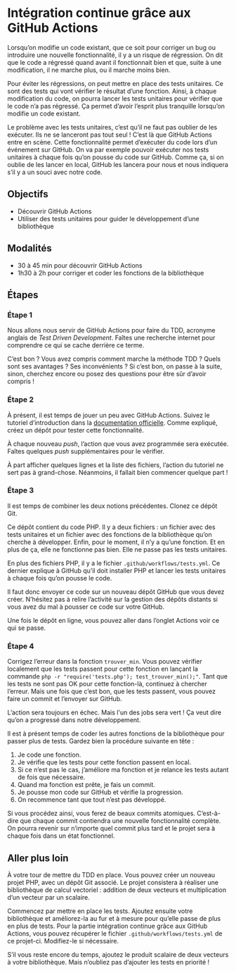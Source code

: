# Intégration continue grâce aux GitHub Actions

Lorsqu’on modifie un code existant, que ce soit pour corriger un bug ou introduire une nouvelle fonctionnalité, il y a un risque de régression. On dit que le code a régressé quand avant il fonctionnait bien et que, suite à une modification, il ne marche plus, ou il marche moins bien.

Pour éviter les régressions, on peut mettre en place des tests unitaires. Ce sont des tests qui vont vérifier le résultat d’une fonction. Ainsi, à chaque modification du code, on pourra lancer les tests unitaires pour vérifier que le code n’a pas régressé. Ça permet d’avoir l’esprit plus tranquille lorsqu’on modifie un code existant.

Le problème avec les tests unitaires, c’est qu’il ne faut pas oublier de les exécuter. Ils ne se lanceront pas tout seul ! C’est là que GitHub Actions entre en scène. Cette fonctionnalité permet d’exécuter du code lors d’un événement sur GitHub. On va par exemple pouvoir exécuter nos tests unitaires à chaque fois qu’on pousse du code sur GitHub. Comme ça, si on oublie de les lancer en local, GitHub les lancera pour nous et nous indiquera s’il y a un souci avec notre code.


## Objectifs

 - Découvrir GitHub Actions
 - Utiliser des tests unitaires pour guider le développement d’une bibliothèque

## Modalités

 - 30 à 45 min pour découvrir GitHub Actions
 - 1h30 à 2h pour corriger et coder les fonctions de la bibliothèque


## Étapes


### Étape 1

Nous allons nous servir de GitHub Actions pour faire du TDD, acronyme anglais de _Test Driven Development_. Faîtes une recherche internet pour comprendre ce qui se cache derrière ce terme.

C’est bon ? Vous avez compris comment marche la méthode TDD ? Quels sont ses avantages ? Ses inconvénients ? Si c’est bon, on passe à la suite, sinon, cherchez encore ou posez des questions pour être sûr d’avoir compris !


### Étape 2

À présent, il est temps de jouer un peu avec GitHub Actions. Suivez le tutoriel d’introduction dans la [documentation officielle](https://docs.github.com/en/actions/quickstart). Comme expliqué, créez un dépôt pour tester cette fonctionnalité.

À chaque nouveau _push_, l’action que vous avez programmée sera exécutée. Faîtes quelques _push_ supplémentaires pour le vérifier.

À part afficher quelques lignes et la liste des fichiers, l’action du tutoriel ne sert pas à grand-chose. Néanmoins, il fallait bien commencer quelque part !


### Étape 3

Il est temps de combiner les deux notions précédentes. Clonez ce dépôt Git.

Ce dépôt contient du code PHP. Il y a deux fichiers : un fichier avec des tests unitaires et un fichier avec des fonctions de la bibliothèque qu’on cherche à développer. Enfin, pour le moment, il n’y a qu’une fonction. Et en plus de ça, elle ne fonctionne pas bien. Elle ne passe pas les tests unitaires.

En plus des fichiers PHP, il y a le fichier `.github/workflows/tests.yml`. Ce dernier explique à GitHub qu’il doit installer PHP et lancer les tests unitaires à chaque fois qu’on pousse le code.

Il faut donc envoyer ce code sur un nouveau dépôt GitHub que vous devez créer. N’hésitez pas à relire l’activité sur la gestion des dépôts distants si vous avez du mal à pousser ce code sur votre GitHub.

Une fois le dépôt en ligne, vous pouvez aller dans l’onglet Actions voir ce qui se passe.


### Étape 4

Corrigez l’erreur dans la fonction `trouver_min`. Vous pouvez vérifier localement que les tests passent pour cette fonction en lançant la commande `php -r "require('tests.php'); test_trouver_min();"`. Tant que les tests ne sont pas OK pour cette fonction-là, continuez à chercher l’erreur. Mais une fois que c’est bon, que les tests passent, vous pouvez faire un commit et l’envoyer sur GitHub.

L’action sera toujours en échec. Mais l'un des jobs sera vert ! Ça veut dire qu’on a progressé dans notre développement.

Il est à présent temps de coder les autres fonctions de la bibliothèque pour passer plus de tests. Gardez bien la procédure suivante en tête :

 1. Je code une fonction.
 2. Je vérifie que les tests pour cette fonction passent en local.
 3. Si ce n’est pas le cas, j’améliore ma fonction et je relance les tests autant de fois que nécessaire.
 4. Quand ma fonction est prête, je fais un commit.
 5. Je pousse mon code sur GitHub et vérifie la progression.
 6. On recommence tant que tout n’est pas développé.

Si vous procédez ainsi, vous ferez de beaux commits atomiques. C’est-à-dire que chaque commit contiendra une nouvelle fonctionnalité complète. On pourra revenir sur n’importe quel commit plus tard et le projet sera à chaque fois dans un état fonctionnel.


## Aller plus loin

À votre tour de mettre du TDD en place. Vous pouvez créer un nouveau projet PHP, avec un dépôt Git associé. Le projet consistera à réaliser une bibliothèque de calcul vectoriel : addition de deux vecteurs et multiplication d’un vecteur par un scalaire.

Commencez par mettre en place les tests. Ajoutez ensuite votre bibliothèque et améliorez-la au fur et à mesure pour qu’elle passe de plus en plus de tests. Pour la partie intégration continue grâce aux GitHub Actions, vous pouvez récupérer le fichier `.github/workflows/tests.yml` de ce projet-ci. Modifiez-le si nécessaire.

S’il vous reste encore du temps, ajoutez le produit scalaire de deux vecteurs à votre bibliothèque. Mais n’oubliez pas d’ajouter les tests en priorité !
